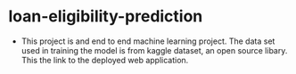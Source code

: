 # loan-eligibility-prediction
* This project is and end to end machine learning project. The data set used in training the model is from kaggle dataset, an open source libary.
This the link to the deployed web application. 
